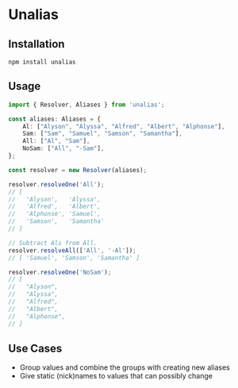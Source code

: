 # Unalias

## Installation

```
npm install unalias
```

## Usage

```typescript
import { Resolver, Aliases } from 'unalias';

const aliases: Aliases = {
    Al: ["Alyson", "Alyssa", "Alfred", "Albert", "Alphonse"],
    Sam: ["Sam", "Samuel", "Samson", "Samantha"],
    All: ["Al", "Sam"],
    NoSam: ["All", "-Sam"],
};

const resolver = new Resolver(aliases);

resolver.resolveOne('All');
// [
//   'Alyson',   'Alyssa',
//   'Alfred',   'Albert',
//   'Alphonse', 'Samuel',
//   'Samson',   'Samantha'
// ]

// Subtract Als from All.
resolver.resolveAll(['All', '-Al']);
// [ 'Samuel', 'Samson', 'Samantha' ]

resolver.resolveOne('NoSam');
// [
//   "Alyson",
//   "Alyssa",
//   "Alfred",
//   "Albert",
//   "Alphonse",
// ]
```

## Use Cases

- Group values and combine the groups with creating new aliases
- Give static (nick)names to values that can possibly change